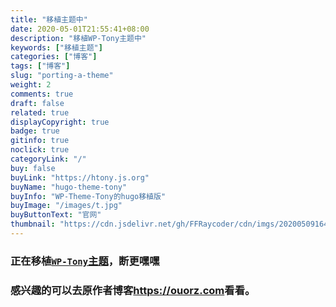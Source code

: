 ```yaml
---
title: "移植主题中"
date: 2020-05-01T21:55:41+08:00
description: "移植WP-Tony主题中"
keywords: ["移植主题"]
categories: ["博客"]
tags: ["博客"]
slug: "porting-a-theme"
weight: 2
comments: true
draft: false
related: true
displayCopyright: true
badge: true
gitinfo: true
noclick: true
categoryLink: "/"
buy: false
buyLink: "https://htony.js.org"
buyName: "hugo-theme-tony"
buyInfo: "WP-Theme-Tony的hugo移植版"
buyImage: "/images/t.jpg"
buyButtonText: "官网"
thumbnail: "https://cdn.jsdelivr.net/gh/FFRaycoder/cdn/imgs/20200509164101.png"
---
```


### 正在移植[`WP-Tony`主题](https://github.com/ThemeTony/tony_wordpress)，断更嘿嘿

### 感兴趣的可以去原作者博客<https://ouorz.com>看看。

